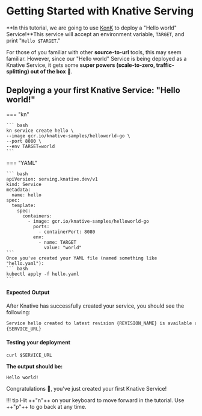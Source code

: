 # Getting Started with Knative Serving

**In this tutorial, we are going to use [KonK](konk.dev) to deploy a "Hello world" Service!**This service will accept an environment variable, `TARGET`, and print "`Hello $TARGET`."

For those of you familiar with other **source-to-url** tools, this may seem familiar. However, since our "Hello world" Service is being deployed as a Knative Service, it gets some **super powers (scale-to-zero, traffic-splitting) out of the box** :rocket:.

## Deploying a your first Knative Service: "Hello world!"
=== "kn"

    ``` bash
    kn service create hello \
    --image gcr.io/knative-samples/helloworld-go \
    --port 8080 \
    --env TARGET=world
    ```

=== "YAML"

    ``` bash
    apiVersion: serving.knative.dev/v1
    kind: Service
    metadata:
      name: hello
    spec:
      template:
        spec:
          containers:
            - image: gcr.io/knative-samples/helloworld-go
              ports:
                - containerPort: 8080
              env:
                - name: TARGET
                  value: "world"
    ```
    Once you've created your YAML file (named something like "hello.yaml"):
    ``` bash
    kubectl apply -f hello.yaml
    ```

#### Expected Output
After Knative has successfully created your service, you should see the following:
```bash
Service hello created to latest revision {REVISION_NAME} is available at URL:
{SERVICE_URL}
```
#### Testing your deployment

```
curl $SERVICE_URL
```

**The output should be:**
```
Hello world!
```

Congratulations :tada:, you've just created your first Knative Service!

!!! tip
    Hit ++"n"++ on your keyboard to move forward in the tutorial. Use ++"p"++ to go back at any time.
